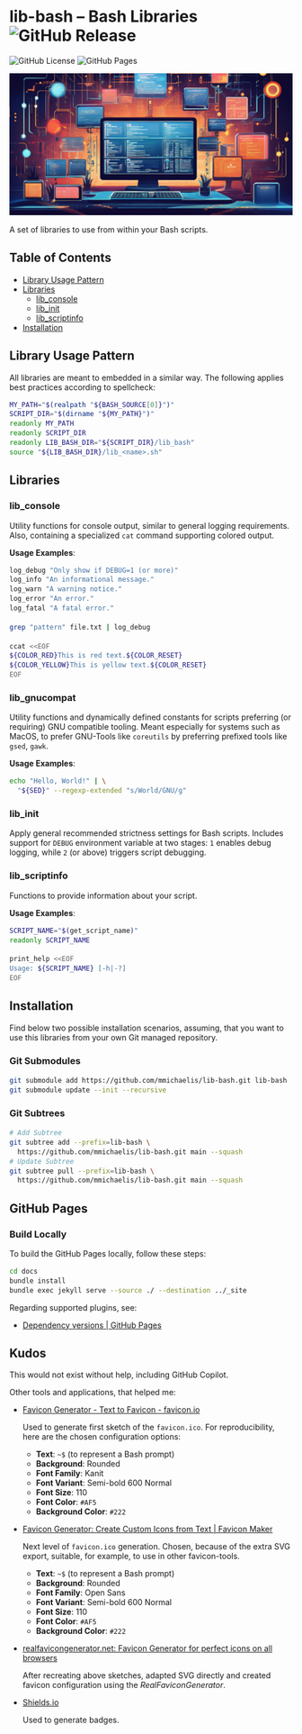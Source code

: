 # lib-bash – Bash Libraries ![GitHub Release](https://img.shields.io/github/v/release/mmichaelis/lib-bash?logo=semanticrelease&link=https%3A%2F%2Fgithub.com%2Fmmichaelis%2Flib-bash%2Freleases%2Flatest)

![GitHub License](https://img.shields.io/github/license/mmichaelis/lib-bash?logo=unlicense&logoColor=%23fff&color=blue&link=https%3A%2F%2Funlicense.org%2F)
![GitHub Pages](https://img.shields.io/github/deployments/mmichaelis/lib-bash/github-pages?logo=githubpages&logoColor=%23fff&label=pages&link=https%3A%2F%2Fmmichaelis.github.io%2Flib-bash%2F&link=https%3A%2F%2Fgithub.com%2Fmmichaelis%2Flib-bash%2Fdeployments%2Fgithub-pages)

![Lib-Bash Decorative Image](docs/img/LibBashGitHubSocialPreview.jpg)

A set of libraries to use from within your Bash scripts.

## Table of Contents

* [Library Usage Pattern](#library-usage-pattern)
* [Libraries](#libraries)
  * [lib_console](#lib_init)
  * [lib_init](#lib_init)
  * [lib_scriptinfo](#lib_scriptinfo)
* [Installation](#installation)

## Library Usage Pattern

All libraries are meant to embedded in a similar way. The following applies
best practices according to spellcheck:

```bash
MY_PATH="$(realpath "${BASH_SOURCE[0]}")"
SCRIPT_DIR="$(dirname "${MY_PATH}")"
readonly MY_PATH
readonly SCRIPT_DIR
readonly LIB_BASH_DIR="${SCRIPT_DIR}/lib_bash"
source "${LIB_BASH_DIR}/lib_<name>.sh"
```

## Libraries

### lib_console

Utility functions for console output, similar to general logging requirements.
Also, containing a specialized `cat` command supporting colored output.

**Usage Examples**:

```bash
log_debug "Only show if DEBUG=1 (or more)"
log_info "An informational message."
log_warn "A warning notice."
log_error "An error."
log_fatal "A fatal error."

grep "pattern" file.txt | log_debug

ccat <<EOF
${COLOR_RED}This is red text.${COLOR_RESET}
${COLOR_YELLOW}This is yellow text.${COLOR_RESET}
EOF
```

### lib_gnucompat

Utility functions and dynamically defined constants for scripts preferring
(or requiring) GNU compatible tooling. Meant especially for systems such as
MacOS, to prefer GNU-Tools like `coreutils` by preferring prefixed tools like
`gsed`, `gawk`.

**Usage Examples**:

```bash
echo "Hello, World!" | \
  "${SED}" --regexp-extended "s/World/GNU/g"
```

### lib_init

Apply general recommended strictness settings for Bash scripts. Includes support
for `DEBUG` environment variable at two stages: `1` enables debug logging, while
`2` (or above) triggers script debugging.

### lib_scriptinfo

Functions to provide information about your script.

**Usage Examples**:

```bash
SCRIPT_NAME="$(get_script_name)"
readonly SCRIPT_NAME

print_help <<EOF
Usage: ${SCRIPT_NAME} [-h|-?]
EOF
```

## Installation

Find below two possible installation scenarios, assuming, that you want to use
this libraries from your own Git managed repository.

### Git Submodules

```bash
git submodule add https://github.com/mmichaelis/lib-bash.git lib-bash
git submodule update --init --recursive
```

### Git Subtrees

```bash
# Add Subtree
git subtree add --prefix=lib-bash \
  https://github.com/mmichaelis/lib-bash.git main --squash
# Update Subtree
git subtree pull --prefix=lib-bash \
  https://github.com/mmichaelis/lib-bash.git main --squash
```

## GitHub Pages

### Build Locally

To build the GitHub Pages locally, follow these steps:

```bash
cd docs
bundle install
bundle exec jekyll serve --source ./ --destination ../_site
```

Regarding supported plugins, see:

* [Dependency versions | GitHub Pages](https://pages.github.com/versions/)

## Kudos

This would not exist without help, including GitHub Copilot.

Other tools and applications, that helped me:

* [Favicon Generator - Text to Favicon - favicon.io](https://favicon.io/favicon-generator/)

  Used to generate first sketch of the `favicon.ico`. For reproducibility, here
  are the chosen configuration options:

  * **Text**: `~$` (to represent a Bash prompt)
  * **Background**: Rounded
  * **Font Family**: Kanit
  * **Font Variant**: Semi-bold 600 Normal
  * **Font Size**: 110
  * **Font Color**: `#AF5`
  * **Background Color**: `#222`

* [Favicon Generator: Create Custom Icons from Text | Favicon Maker](https://www.favicongenerator.io/)

  Next level of `favicon.ico` generation. Chosen, because of the extra SVG
  export, suitable, for example, to use in other favicon-tools.

  * **Text**: `~$` (to represent a Bash prompt)
  * **Background**: Rounded
  * **Font Family**: Open Sans
  * **Font Variant**: Semi-bold 600 Normal
  * **Font Size**: 110
  * **Font Color**: `#AF5`
  * **Background Color**: `#222`

* [realfavicongenerator.net: Favicon Generator for perfect icons on all browsers](https://realfavicongenerator.net/)

  After recreating above sketches, adapted SVG directly and created favicon
  configuration using the _RealFaviconGenerator_.

* [Shields.io](https://shields.io/)

  Used to generate badges.
